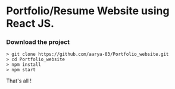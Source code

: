 # Portfolio/Resume Website using React JS.

### Download the project

```
> git clone https://github.com/aarya-03/Portfolio_website.git
> cd Portfolio_website
> npm install
> npm start
```

That's all !
